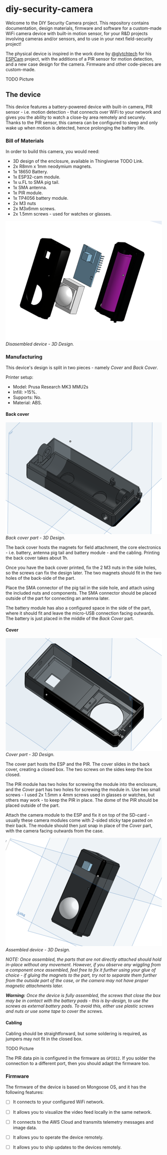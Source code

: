 # diy-security-camera

Welcome to the DIY Security Camera project. This repository contains documentation, design materials, firmware and software for a custom-made WiFi camera device with built-in motion sensor, for your R&D projects involving cameras and/or sensors, and to use in your next field-security project!

The physical device is inspired in the work done by [@glytchtech](https://github.com/glytchtech) for his [ESPCam](https://github.com/glytchtech/ESPCam) project, with the additions of a PIR sensor for motion detection, and a new case design for the camera. Firmware and other code-pieces are custom-made.

TODO Picture

## The device

This device features a battery-powered device with built-in camera, PIR sensor - i.e. motion detection - that connects over WiFi to your network and gives you the ability to watch a close-by area remotely and securely. Thanks to the PIR sensor, this camera can be configured to sleep and only wake up when motion is detected, hence prolonging the battery life. 

### Bill of Materials

In order to build this camera, you would need:

* 3D design of the enclosure, available in Thingiverse TODO Link.
* 2x R8mm x 1mm neodymium magnets.
* 1x 18650 Battery.
* 1x ESP32-cam module.
* 1x u.FL to SMA pig tail.
* 1x SMA antenna.
* 1x PIR module.
* 1x TP4056 battery module.
* 2x M3 nuts
* 2x M3x6mm screws.
* 2x 1.5mm screws - used for watches or glasses.

![Disassembled device](/static/disassembled.png)
_Disasembled device - 3D Design._

### Manufacturing

This device's design is split in two pieces - namely _Cover_ and _Back Cover_. 

Printer setup:

* Model: Prusa Research MK3 MMU2s
* Infill: >15%.
* Supports: No.
* Material: ABS.

#### Back cover

![Back cover part](/static/back-cover.png)
_Back cover part - 3D Design._

The back cover hosts the magnets for field attachment, the core electronics - i.e. battery, antenna pig tail and battery module -  and the cabling. Printing the back cover takes about 1h.

Once you have the back cover printed, fix the 2 M3 nuts in the side holes, so the screws can fix the design later. The two magnets should fit in the two holes of the back-side of the part.

Place the SMA connector of the pig tail in the side hole, and attach using the included nuts and components. The SMA connector should be placed outside of the part for connecting an antenna later.

The battery module has also a configured space in the side of the part, where it should fit and leave the micro-USB connection facing outwards. The battery is just placed in the middle of the _Back Cover_ part.

#### Cover

![Cover part](/static/cover.png)
_Cover part - 3D Design._

The cover part hosts the ESP and the PIR. The cover slides in the back cover, creating a closed box. The two screws on the sides keep the box closed.

The PIR module has two holes for screwing the module into the enclosure, and the _Cover_ part has two holes for screwing the module in. Use two small screws - I used 2x 1.5mm x 4mm screws used in glasses or watches, but others may work - to keep the PIR in place. The dome of the PIR should be placed outside of the part.

Attach the camera module to the ESP and fix it on top of the SD-card - usually these camera modules come with 2-sided sticky tape pasted on their back. The module should then just snap in place of the _Cover_ part, with the camera facing outwards from the case.

![Assembled device](/static/assembled.png)
_Assembled device - 3D Design._

_NOTE: Once assembled, the parts that are not directly attached should hold in-place without any movement. However, if you observe any wiggling from a component once assembled, feel free to fix it further using your glue of choice - if gluing the magnets to the part, try not to separate them further from the outside part of the case, or the camera may not have proper magnetic attachments later._

_**Warning:** Once the device is fully assembled, the screws that close the box may be in contact with the battery pads - this is by-design, to use the screws as external battery pads. To avoid this, either use plastic screws and nuts or use some tape to cover the screws._

#### Cabling

Cabling should be straightforward, but some soldering is required, as jumpers may not fit in the closed box.

TODO Picture

The PIR data pin is configured in the firmware as `GPIO12`. If you solder the connection to a different port, then you should adapt the firmware too.

### Firmware

The firmware of the device is based on Mongoose OS, and it has the following features: 

* [ ] It connects to your configured WiFi network.
* [ ] It allows you to visualize the video feed locally in the same network.
* [ ] It connects to the AWS Cloud and transmits telemetry messages and image data.
* [ ] It allows you to operate the device remotely.
* [ ] It allows you to ship updates to the devices remotely.


